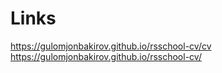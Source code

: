 # Links

https://gulomjonbakirov.github.io/rsschool-cv/cv
https://gulomjonbakirov.github.io/rsschool-cv/
